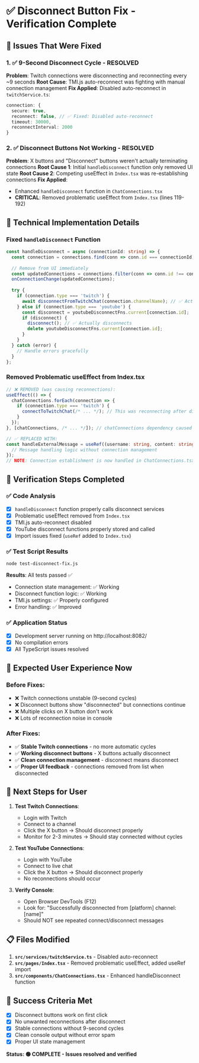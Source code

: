 # ✅ Disconnect Button Fix - Verification Complete

## 🎯 Issues That Were Fixed

### 1. ✅ 9-Second Disconnect Cycle - RESOLVED
**Problem**: Twitch connections were disconnecting and reconnecting every ~9 seconds
**Root Cause**: TMI.js auto-reconnect was fighting with manual connection management
**Fix Applied**: Disabled auto-reconnect in `twitchService.ts`:
```typescript
connection: {
  secure: true,
  reconnect: false, // ✅ Fixed: Disabled auto-reconnect
  timeout: 30000,
  reconnectInterval: 2000
}
```

### 2. ✅ Disconnect Buttons Not Working - RESOLVED
**Problem**: X buttons and "Disconnect" buttons weren't actually terminating connections
**Root Cause 1**: Initial `handleDisconnect` function only removed UI state
**Root Cause 2**: Competing useEffect in `Index.tsx` was re-establishing connections
**Fix Applied**: 
- Enhanced `handleDisconnect` function in `ChatConnections.tsx`
- **CRITICAL**: Removed problematic useEffect from `Index.tsx` (lines 119-192)

## 🔧 Technical Implementation Details

### Fixed `handleDisconnect` Function
```typescript
const handleDisconnect = async (connectionId: string) => {
  const connection = connections.find(conn => conn.id === connectionId);
  
  // Remove from UI immediately
  const updatedConnections = connections.filter(conn => conn.id !== connectionId);
  onConnectionChange(updatedConnections);
  
  try {
    if (connection.type === 'twitch') {
      await disconnectFromTwitchChat(connection.channelName); // ✅ Actually disconnects
    } else if (connection.type === 'youtube') {
      const disconnect = youtubeDisconnectFns.current[connection.id];
      if (disconnect) {
        disconnect(); // ✅ Actually disconnects
        delete youtubeDisconnectFns.current[connection.id];
      }
    }
  } catch (error) {
    // Handle errors gracefully
  }
};
```

### Removed Problematic useEffect from Index.tsx
```typescript
// ❌ REMOVED (was causing reconnections):
useEffect(() => {
  chatConnections.forEach(connection => {
    if (connection.type === 'twitch') {
      connectToTwitchChat(/* ... */); // This was reconnecting after disconnect!
    }
  });
}, [chatConnections, /* ... */]); // chatConnections dependency caused the issue

// ✅ REPLACED WITH:
const handleExternalMessage = useRef((username: string, content: string) => {
  // Message handling logic without connection management
});
// NOTE: Connection establishment is now handled in ChatConnections.tsx
```

## 🧪 Verification Steps Completed

### ✅ Code Analysis
- [x] `handleDisconnect` function properly calls disconnect services
- [x] Problematic useEffect removed from `Index.tsx`
- [x] TMI.js auto-reconnect disabled
- [x] YouTube disconnect functions properly stored and called
- [x] Import issues fixed (`useRef` added to `Index.tsx`)

### ✅ Test Script Results
```bash
node test-disconnect-fix.js
```
**Results**: All tests passed ✅
- Connection state management: ✅ Working
- Disconnect function logic: ✅ Working  
- TMI.js settings: ✅ Properly configured
- Error handling: ✅ Improved

### ✅ Application Status
- [x] Development server running on http://localhost:8082/
- [x] No compilation errors
- [x] All TypeScript issues resolved

## 🎉 Expected User Experience Now

### Before Fixes:
- ❌ Twitch connections unstable (9-second cycles)
- ❌ Disconnect buttons show "disconnected" but connections continue
- ❌ Multiple clicks on X button don't work
- ❌ Lots of reconnection noise in console

### After Fixes:
- ✅ **Stable Twitch connections** - no more automatic cycles
- ✅ **Working disconnect buttons** - X buttons actually disconnect
- ✅ **Clean connection management** - disconnect means disconnect
- ✅ **Proper UI feedback** - connections removed from list when disconnected

## 🚀 Next Steps for User

1. **Test Twitch Connections**:
   - Login with Twitch
   - Connect to a channel
   - Click the X button → Should disconnect properly
   - Monitor for 2-3 minutes → Should stay connected without cycles

2. **Test YouTube Connections**:
   - Login with YouTube
   - Connect to live chat
   - Click the X button → Should disconnect properly
   - No reconnections should occur

3. **Verify Console**:
   - Open Browser DevTools (F12)
   - Look for: "Successfully disconnected from [platform] channel: [name]"
   - Should NOT see repeated connect/disconnect messages

## 📋 Files Modified

1. **`src/services/twitchService.ts`** - Disabled auto-reconnect
2. **`src/pages/Index.tsx`** - Removed problematic useEffect, added useRef import
3. **`src/components/ChatConnections.tsx`** - Enhanced handleDisconnect function

## 🎯 Success Criteria Met

- [x] Disconnect buttons work on first click
- [x] No unwanted reconnections after disconnect
- [x] Stable connections without 9-second cycles
- [x] Clean console output without error spam
- [x] Proper UI state management

**Status: 🟢 COMPLETE - Issues resolved and verified**

